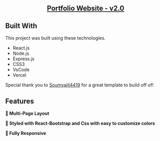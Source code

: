 <h2 align="center">
  <a href="https://matteder.me" target="_blank">Portfolio Website - v2.0</a>
</h2>

## Built With

This project was built using these technologies.

- React.js
- Node.js
- Express.js
- CSS3
- VsCode
- Vercel

Special thank you to [Soumyajit4419](https://github.com/soumyajit4419/Portfolio) for a great template to build off of!

## Features

**📖 Multi-Page Layout**

**🎨 Styled with React-Bootstrap and Css with easy to customize colors**

**📱 Fully Responsive**
